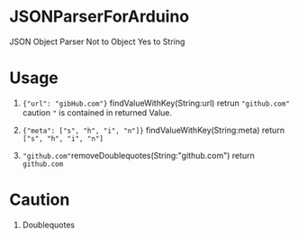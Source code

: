 # JSONParserForArduino
JSON Object Parser Not to Object Yes to String 

# Usage

1. `{"url": "gibHub.com"}` findValueWithKey(String:url) retrun `"github.com"` 
  caution `"` is contained in returned Value.
  
2. `{"meta": ["s", "h", "i", "n"]}` findValueWithKey(String:meta) return `["s", "h", "i", "n"]`

3. `"github.com"`removeDoublequotes(String:"github.com") return `github.com`

# Caution
1. Doublequotes
